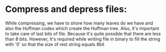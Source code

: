 # Compress and depress files:
While compressing, we have to shore how many leaves do we have and also the Huffman codes which create the Huffman tree. Also, it's important to take care of last bits of file. Because it's quite possible that there are less than 8 bits. However, it's required while writing file in binary to fill the string with '0' so that the size of rest string equals 8bit
